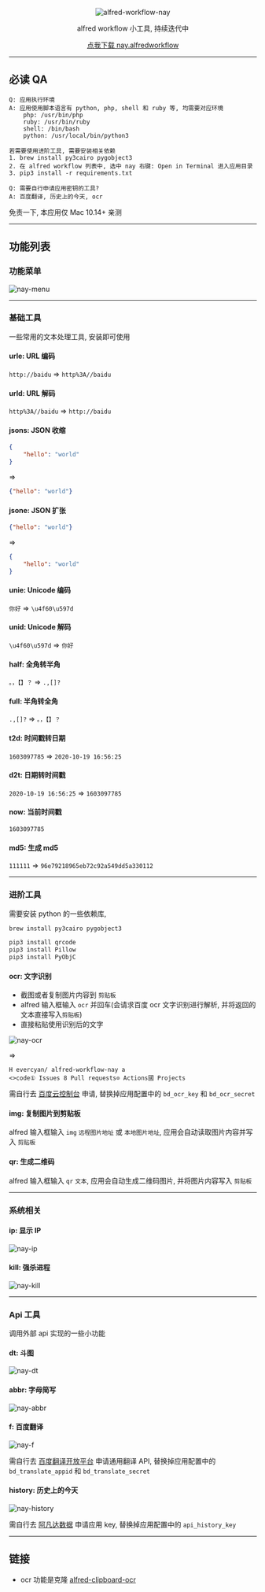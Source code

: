 <div align="center">

![alfred-workflow-nay](https://raw.githubusercontent.com/evercyan/cantor/master/resource/bb/bbfafaccf99d3c0baf17608c11b4b925.png)

alfred workflow 小工具, 持续迭代中

[点我下载 nay.alfredworkflow](https://github.com/evercyan/alfred-workflow-nay/releases/download/v0.0.1/nay.alfredworkflow)

</div>

---

## 必读 QA

```
Q: 应用执行环境
A: 应用使用脚本语言有 python, php, shell 和 ruby 等, 均需要对应环境
    php: /usr/bin/php
    ruby: /usr/bin/ruby
    shell: /bin/bash
    python: /usr/local/bin/python3
```

```
若需要使用进阶工具, 需要安装相关依赖
1. brew install py3cairo pygobject3
2. 在 alfred workflow 列表中, 选中 nay 右键: Open in Terminal 进入应用目录
3. pip3 install -r requirements.txt
```

```
Q: 需要自行申请应用密钥的工具?
A: 百度翻译, 历史上的今天, ocr
```

免责一下, 本应用仅 Mac 10.14+ 亲测

---

## 功能列表

### 功能菜单
![nay-menu](https://raw.githubusercontent.com/evercyan/cantor/master/resource/f9/f9a090ee01542e0ce27e8bfa472a1551.png)

---

### 基础工具

一些常用的文本处理工具, 安装即可使用

#### urle: URL 编码
`http://baidu` => `http%3A//baidu`

#### urld: URL 解码
`http%3A//baidu` => `http://baidu`

#### jsons: JSON 收缩
```json
{
    "hello": "world"
}
```

=>

```json
{"hello": "world"}
```

#### jsone: JSON 扩张
```json
{"hello": "world"}
```

=>

```json
{
    "hello": "world"
}
```

#### unie: Unicode 编码
`你好` => `\u4f60\u597d`

#### unid: Unicode 解码
`\u4f60\u597d` => `你好`

#### half: 全角转半角
`。，【】？` => `.,[]?`

#### full: 半角转全角
`.,[]?` => `。，【】？`

#### t2d: 时间戳转日期
`1603097785` => `2020-10-19 16:56:25`

#### d2t: 日期转时间戳
`2020-10-19 16:56:25` => `1603097785`

#### now: 当前时间戳
`1603097785`

#### md5: 生成 md5
`111111` => `96e79218965eb72c92a549dd5a330112`

---

### 进阶工具

需要安装 python 的一些依赖库,

```sh
brew install py3cairo pygobject3

pip3 install qrcode
pip3 install Pillow
pip3 install PyObjC
```

#### ocr: 文字识别
 
- 截图或者复制图片内容到 `剪贴板`
- alfred 输入框输入 `ocr` 并回车(会请求百度 ocr 文字识别进行解析, 并将返回的文本直接写入`剪贴板`)
- 直接粘贴使用识别后的文字

![nay-ocr](https://raw.githubusercontent.com/evercyan/cantor/master/resource/cc/cc64524642e5124c53faed8b8de5e6e6.png)

=> 

```
H evercyan/ alfred-workflow-nay a
<>code① Issues 8 Pull requests⊙ Actions國 Projects
```
需自行去 [百度云控制台](https://console.bce.baidu.com/ai/#/ai/ocr/overview/index) 申请, 替换掉应用配置中的 `bd_ocr_key` 和 `bd_ocr_secret` 

#### img: 复制图片到剪贴板
alfred 输入框输入 `img` `远程图片地址` 或 `本地图片地址`, 应用会自动读取图片内容并写入 `剪贴板`

#### qr: 生成二维码
alfred 输入框输入 `qr` `文本`, 应用会自动生成二维码图片, 并将图片内容写入 `剪贴板`

---

### 系统相关

#### ip: 显示 IP
![nay-ip](https://raw.githubusercontent.com/evercyan/cantor/master/resource/78/7852df1b4063f7f7e11d1c6db899850f.png)

#### kill: 强杀进程
![nay-kill](https://raw.githubusercontent.com/evercyan/cantor/master/resource/59/595e6d9de74a71b9b8b62c7695df4a34.png)

---

### Api 工具

调用外部 api 实现的一些小功能

#### dt: 斗图
![nay-dt](https://raw.githubusercontent.com/evercyan/cantor/master/resource/02/02b69666c1eda159a61085bb9d198d6f.png)

#### abbr: 字母简写
![nay-abbr](https://raw.githubusercontent.com/evercyan/cantor/master/resource/2b/2ba5d9c79adb71ff2b46f8b30f861c4f.png)

#### f: 百度翻译
![nay-f](https://raw.githubusercontent.com/evercyan/cantor/master/resource/b7/b762c8f01cc29ec53e9bcd7f2b4bc9d5.png)

需自行去 [百度翻译开放平台](https://api.fanyi.baidu.com/) 申请通用翻译 API, 替换掉应用配置中的 `bd_translate_appid` 和 `bd_translate_secret`

#### history: 历史上的今天
![nay-history](https://raw.githubusercontent.com/evercyan/cantor/master/resource/0b/0be2ef2c03be6c93ead70e61b40a2dc8.png)

需自行去 [阿凡达数据](https://www.avatardata.cn/Docs/Api/4b396fc5-22f5-4c21-86d1-b5f5777e6744) 申请应用 key, 替换掉应用配置中的 `api_history_key`

---

## 链接

- ocr 功能是克隆 [alfred-clipboard-ocr](https://github.com/oott123/alfred-clipboard-ocr)
